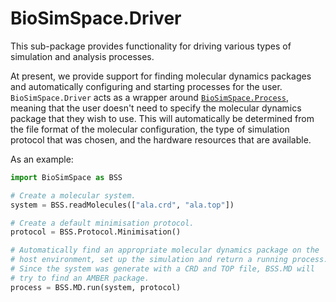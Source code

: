 # BioSimSpace.Driver

This sub-package provides functionality for driving various types of simulation
and analysis processes.

At present, we provide support for finding molecular dynamics packages and
automatically configuring and starting processes for the user.
`BioSimSpace.Driver` acts as a wrapper around [`BioSimSpace.Process`](../Process),
meaning that the user doesn't need to specify the molecular dynamics
package that they wish to use. This will automatically be determined from
the file format of the molecular configuration, the type of simulation
protocol that was chosen, and the hardware resources that are available.

As an example:

```python
import BioSimSpace as BSS

# Create a molecular system.
system = BSS.readMolecules(["ala.crd", "ala.top"])

# Create a default minimisation protocol.
protocol = BSS.Protocol.Minimisation()

# Automatically find an appropriate molecular dynamics package on the
# host environment, set up the simulation and return a running process.
# Since the system was generate with a CRD and TOP file, BSS.MD will
# try to find an AMBER package.
process = BSS.MD.run(system, protocol)
```
